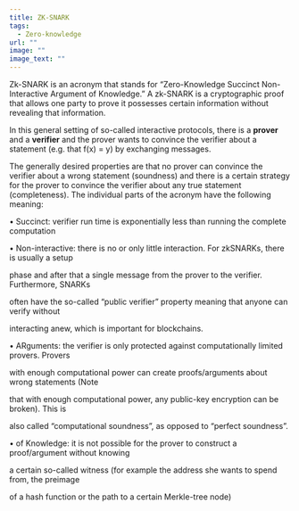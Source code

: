 ```yaml
---
title: ZK-SNARK
tags:
  - Zero-knowledge
url: ""
image: ""
image_text: ""
---
```


Zk-SNARK is an acronym that stands for “Zero-Knowledge Succinct Non-Interactive Argument of Knowledge.” A zk-SNARK is a cryptographic proof that allows one party to prove it possesses certain information without revealing that information.

In this general setting of so-called interactive protocols, there is a **prover** and a **verifier** and the prover wants to convince the verifier about a statement (e.g. that f(x) = y) by exchanging messages.

The generally desired properties are that no prover can convince the verifier about a wrong statement (soundness) and there is a certain strategy for the prover to convince the verifier about any true statement (completeness). The individual parts of the acronym have the following meaning:

• Succinct: verifier run time is exponentially less than running the complete computation

• Non-interactive: there is no or only little interaction. For zkSNARKs, there is usually a setup

phase and after that a single message from the prover to the verifier. Furthermore, SNARKs

often have the so-called “public verifier” property meaning that anyone can verify without

interacting anew, which is important for blockchains.

• ARguments: the verifier is only protected against computationally limited provers. Provers

with enough computational power can create proofs/arguments about wrong statements (Note

that with enough computational power, any public-key encryption can be broken). This is

also called “computational soundness”, as opposed to “perfect soundness”.

• of Knowledge: it is not possible for the prover to construct a proof/argument without knowing

a certain so-called witness (for example the address she wants to spend from, the preimage

of a hash function or the path to a certain Merkle-tree node)
